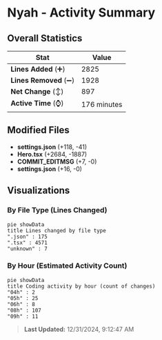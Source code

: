 # Nyah - Activity Summary 

## Overall Statistics

| Stat                   | Value                                                             |
| ---------------------- | ----------------------------------------------------------------- |
| **Lines Added** (➕)   | 2825                                          |
| **Lines Removed** (➖) | 1928                                        |
| **Net Change** (↕)    | 897                |
| **Active Time** (⌚)   | 176 minutes |


## Modified Files
- **settings.json** (+118, -41)
- **Hero.tsx** (+2684, -1887)
- **COMMIT_EDITMSG** (+7, -0)
- **settings.json** (+16, -0)

## Visualizations

### By File Type (Lines Changed)

```mermaid
pie showData
title Lines changed by file type
".json" : 175
".tsx" : 4571
"unknown" : 7
```

### By Hour (Estimated Activity Count)

```mermaid
pie showData
title Coding activity by hour (count of changes)
"04h" : 2
"05h" : 25
"06h" : 8
"08h" : 107
"09h" : 11
```


> **Last Updated:** 12/31/2024, 9:12:47 AM